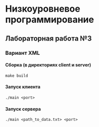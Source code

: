 # Низкоуровневое программирование 
## Лабораторная работа №3
### Вариант XML

#### Сборка (в директориях client и server)
`make build`

#### Запуск клиента
`./main <port>`

#### Запуск сервера
`./main <path_to_data.txt> <port>`